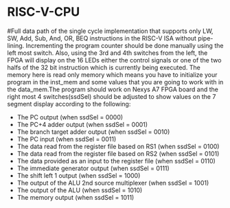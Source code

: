 # RISC-V-CPU
#Full data path of the single cycle implementation that supports only LW, SW, Add, Sub, And, OR, BEQ instructions in the RISC-V ISA without pipe-lining. Incrementing the program counter should be done manually using the left most switch. Also, using the 3rd and 4th switches from the left, the FPGA will display on the 16 LEDs either the control signals or one of the two halfs of the 32 bit instruction which is currently being executed. The memory here is read only memory which means you have to initialize your program in the inst_mem and some values that you are going to work with in the data_mem.The program should work on Nexys A7 FPGA board and the right most 4 switches(ssdSel) should be adjusted to show values on the 7 segment display according to the following:
- The PC output (when ssdSel = 0000)
- The PC+4 adder output (when ssdSel = 0001)
- The branch target adder output (when ssdSel = 0010)
- The PC input (when ssdSel = 0011)
- The data read from the register file based on RS1 (when ssdSel = 0100)
- The data read from the register file based on RS2 (when ssdSel = 0101)
- The data provided as an input to the register file (when ssdSel = 0110)
- The immediate generator output (when ssdSel = 0111)
- The shift left 1 output (when ssdSel = 1000)
- The output of the ALU 2nd source multiplexer (when ssdSel = 1001)
- The output of the ALU (when ssdSel = 1010)
- The memory output (when ssdSel = 1011)
